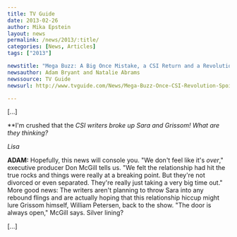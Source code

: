 ```yaml
---
title: TV Guide
date: 2013-02-26
author: Mika Epstein
layout: news
permalink: /news/2013/:title/
categories: [News, Articles]
tags: ["2013"]

newstitle: "Mega Buzz: A Big Once Mistake, a CSI Return and a Revolution 'Power' Grab  "
newsauthor: Adam Bryant and Natalie Abrams  
newssource: TV Guide  
newsurl: http://www.tvguide.com/News/Mega-Buzz-Once-CSI-Revolution-Spoilers-1061957.aspx  

---
```


[...]

**I'm crushed that the *CSI *writers broke up Sara and Grissom! What are they thinking?**

*Lisa*

**ADAM:** Hopefully, this news will console you. "We don't feel like it's *over*," executive producer Don McGill tells us. "We felt the relationship had hit the true rocks and things were really at a breaking point. But they're not divorced or even separated. They're really just taking a very big time out." More good news: The writers aren't planning to throw Sara into any rebound flings and are actually hoping that this relationship hiccup might lure Grissom himself, William Petersen, back to the show. "The door is always open," McGill says. Silver lining?

[...]

